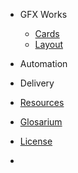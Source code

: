 * GFX Works
  * [Cards](gfx/cards.md)
  * [Layout](gfx/layouts.md)

* Automation
  
* Delivery

* [Resources](resources.md)
* [Glosarium](glosarium.md)
* [License](site-license.md)
* <div id="mb-footer"></div>